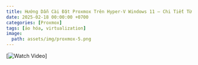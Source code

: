 ```yaml
---
title: Hướng Dẫn Cài Đặt Proxmox Trên Hyper-V Windows 11 – Chi Tiết Từ A đến Z
date: 2025-02-18 00:00:00 +0700
categories: [Proxmox]
tags: [ảo hóa, virtualization]    
image:
  path: assets/img/proxmox-5.png
---
```


[![Watch Video](https://www.youtube.com/watch?v=vOwVoIxjCw4)]

